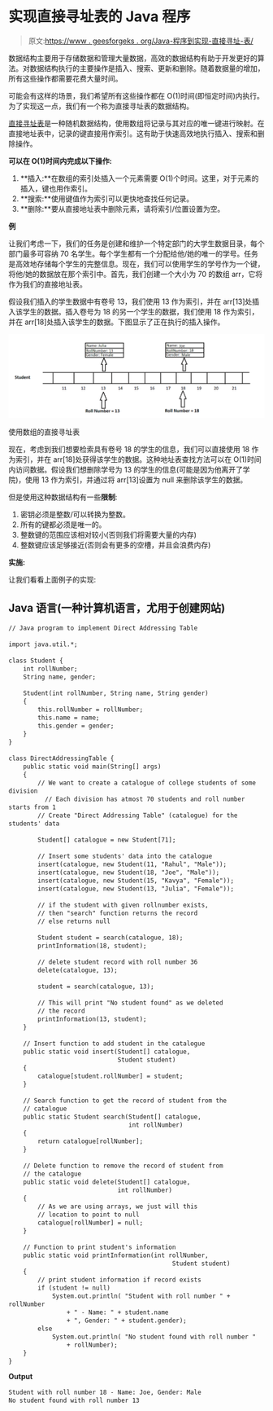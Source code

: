 # 实现直接寻址表的 Java 程序

> 原文:[https://www . geesforgeks . org/Java-程序到实现-直接寻址-表/](https://www.geeksforgeeks.org/java-program-to-implement-direct-addressing-tables/)

数据结构主要用于存储数据和管理大量数据，高效的数据结构有助于开发更好的算法。对数据结构执行的主要操作是插入、搜索、更新和删除。随着数据量的增加，所有这些操作都需要花费大量时间。

可能会有这样的场景，我们希望所有这些操作都在 O(1)时间(即恒定时间)内执行。为了实现这一点，我们有一个称为直接寻址表的数据结构。

[直接寻址表](https://www.geeksforgeeks.org/direct-address-table/)是一种随机数据结构，使用数组将记录与其对应的唯一键进行映射。在直接地址表中，记录的键直接用作索引。这有助于快速高效地执行插入、搜索和删除操作。

**可以在 O(1)时间内完成以下操作:**

1.  **插入:**在数组的索引处插入一个元素需要 O(1)个时间。这里，对于元素的插入，键也用作索引。
2.  **搜索:**使用键值作为索引可以更快地查找任何记录。
3.  **删除:**要从直接地址表中删除元素，请将索引/位置设置为空。

**例**

让我们考虑一下，我们的任务是创建和维护一个特定部门的大学生数据目录，每个部门最多可容纳 70 名学生。每个学生都有一个分配给他/她的唯一的学号。任务是高效地存储每个学生的完整信息。现在，我们可以使用学生的学号作为一个键，将他/她的数据放在那个索引中。首先，我们创建一个大小为 70 的数组 arr，它将作为我们的直接地址表。

假设我们插入的学生数据中有卷号 13，我们使用 13 作为索引，并在 arr[13]处插入该学生的数据。插入卷号为 18 的另一个学生的数据，我们使用 18 作为索引，并在 arr[18]处插入该学生的数据。下图显示了正在执行的插入操作。

![](img/d6c3b27078060f7aaddce994809f5828.png)

使用数组的直接寻址表

现在，考虑到我们想要检索具有卷号 18 的学生的信息，我们可以直接使用 18 作为索引，并在 arr[18]处获得该学生的数据。这种地址表查找方法可以在 O(1)时间内访问数据。假设我们想删除学号为 13 的学生的信息(可能是因为他离开了学院)，使用 13 作为索引，并通过将 arr[13]设置为 null 来删除该学生的数据。

但是使用这种数据结构有一些**限制**:

1.  密钥必须是整数/可以转换为整数。
2.  所有的键都必须是唯一的。
3.  整数键的范围应该相对较小(否则我们将需要大量的内存)
4.  整数键应该足够接近(否则会有更多的空槽，并且会浪费内存)

**实施:**

让我们看看上面例子的实现:

## Java 语言(一种计算机语言，尤用于创建网站)

```
// Java program to implement Direct Addressing Table 

import java.util.*;

class Student {
    int rollNumber;
    String name, gender;

    Student(int rollNumber, String name, String gender)
    {
        this.rollNumber = rollNumber;
        this.name = name;
        this.gender = gender;
    }
}

class DirectAddressingTable {
    public static void main(String[] args)
    {
        // We want to create a catalogue of college students of some division 
          // Each division has atmost 70 students and roll number starts from 1 
        // Create "Direct Addressing Table" (catalogue) for the students' data 

        Student[] catalogue = new Student[71];

        // Insert some students' data into the catalogue
        insert(catalogue, new Student(11, "Rahul", "Male"));
        insert(catalogue, new Student(18, "Joe", "Male"));
        insert(catalogue, new Student(15, "Kavya", "Female"));
        insert(catalogue, new Student(13, "Julia", "Female"));

        // if the student with given rollnumber exists,
        // then "search" function returns the record
        // else returns null

        Student student = search(catalogue, 18);
        printInformation(18, student);

        // delete student record with roll number 36
        delete(catalogue, 13);

        student = search(catalogue, 13);

        // This will print "No student found" as we deleted
        // the record
        printInformation(13, student);
    }

    // Insert function to add student in the catalogue
    public static void insert(Student[] catalogue,
                              Student student)
    {
        catalogue[student.rollNumber] = student;
    }

    // Search function to get the record of student from the
    // catalogue
    public static Student search(Student[] catalogue,
                                 int rollNumber)
    {
        return catalogue[rollNumber];
    }

    // Delete function to remove the record of student from
    // the catalogue
    public static void delete(Student[] catalogue,
                              int rollNumber)
    {
        // As we are using arrays, we just will this
        // location to point to null
        catalogue[rollNumber] = null;
    }

    // Function to print student's information
    public static void printInformation(int rollNumber,
                                             Student student)
    {
        // print student information if record exists
        if (student != null)
            System.out.println( "Student with roll number " + rollNumber
                + " - Name: " + student.name
                + ", Gender: " + student.gender);
        else
            System.out.println( "No student found with roll number "
                + rollNumber);
    }
}
```

**Output**

```
Student with roll number 18 - Name: Joe, Gender: Male
No student found with roll number 13
```